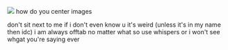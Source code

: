 ![](https://i.pinimg.com/564x/3c/a6/40/3ca6404a87fe1e0776611561f49d5a0c.jpg)
how do you center images 


don't sit next to me if i don't even know u it's weird (unless it's in my name then idc) 
i am always offtab no matter what so use whispers or i won't see whgat you're saying ever
